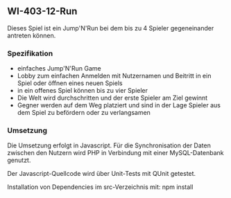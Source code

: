 ## WI-403-12-Run
Dieses Spiel ist ein Jump'N'Run bei dem bis zu 4 Spieler gegeneinander antreten können.

### Spezifikation
- einfaches Jump'N'Run Game
- Lobby zum einfachen Anmelden mit Nutzernamen und Beitritt in ein Spiel oder öffnen eines neuen Spiels
- in ein offenes Spiel können bis zu vier Spieler
- Die Welt wird durchschritten und der erste Spieler am Ziel gewinnt
- Gegner werden auf dem Weg platziert und sind in der Lage Spieler aus dem Spiel zu befördern oder zu verlangsamen

### Umsetzung
Die Umsetzung erfolgt in Javascript. Für die Synchronisation der Daten zwischen den Nutzern wird PHP in Verbindung mit einer MySQL-Datenbank genutzt.

Der Javascript-Quellcode wird über Unit-Tests mit QUnit getestet.

Installation von Dependencies im src-Verzeichnis mit:
npm install